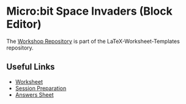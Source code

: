 # Micro:bit Space Invaders (Block Editor)

The [Workshop Repository](https://github.com/MVSE-Outreach/LaTeX-Worksheet-Templates/tree/master/Microbit%20Space%20Invaders%20(Block%20Editor)) is part of the LaTeX-Worksheet-Templates repository.

## Useful Links

* [Worksheet](Microbit-Space-Invaders-Worksheet.pdf)
* [Session Preparation](Session-Preparation.pdf)
* [Answers Sheet](Microbit-Space-Invaders-Answers.pdf)
